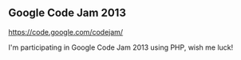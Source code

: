 Google Code Jam 2013
--------------------
https://code.google.com/codejam/

I'm participating in Google Code Jam 2013 using PHP, wish me luck!
